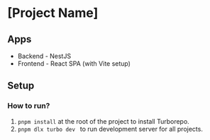 # [Project Name]

## Apps
- Backend - NestJS
- Frontend - React SPA (with Vite setup)

## Setup
### How to run?
1. `pnpm install` at the root of the project to install Turborepo.
2. `pnpm dlx turbo dev ` to run development server for all projects.
